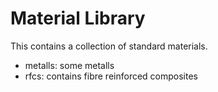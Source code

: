# Material Library

This contains a collection of standard materials.
- metalls: some metalls
- rfcs: contains fibre reinforced composites
